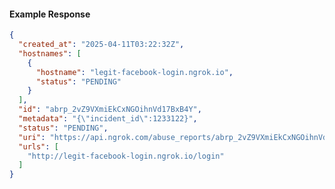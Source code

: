 <!-- Code generated for API Clients. DO NOT EDIT. -->
#### Example Response
```json
{
  "created_at": "2025-04-11T03:22:32Z",
  "hostnames": [
    {
      "hostname": "legit-facebook-login.ngrok.io",
      "status": "PENDING"
    }
  ],
  "id": "abrp_2vZ9VXmiEkCxNGOihnVd17BxB4Y",
  "metadata": "{\"incident_id\":1233122}",
  "status": "PENDING",
  "uri": "https://api.ngrok.com/abuse_reports/abrp_2vZ9VXmiEkCxNGOihnVd17BxB4Y",
  "urls": [
    "http://legit-facebook-login.ngrok.io/login"
  ]
}
